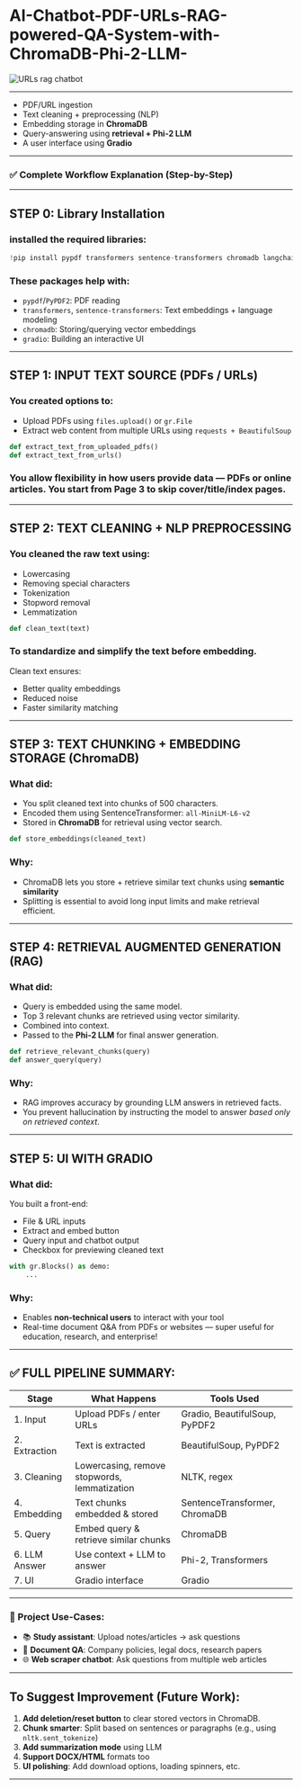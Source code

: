 # AI-Chatbot-PDF-URLs-RAG-powered-QA-System-with-ChromaDB-Phi-2-LLM-

![URLs rag chatbot](https://github.com/user-attachments/assets/9b242302-b4e7-422a-a325-c8b6c2e04b4c)

---

* PDF/URL ingestion
* Text cleaning + preprocessing (NLP)
* Embedding storage in **ChromaDB**
* Query-answering using **retrieval + Phi-2 LLM**
* A user interface using **Gradio**

---

### ✅ **Complete Workflow Explanation (Step-by-Step)**

---

##  **STEP 0: Library Installation**

### installed the required libraries:

```python
!pip install pypdf transformers sentence-transformers chromadb langchain PyPDF2 gradio
```

### These packages help with:

* `pypdf`/`PyPDF2`: PDF reading
* `transformers`, `sentence-transformers`: Text embeddings + language modeling
* `chromadb`: Storing/querying vector embeddings
* `gradio`: Building an interactive UI

---

##  **STEP 1: INPUT TEXT SOURCE (PDFs / URLs)**

### You created options to:

* Upload PDFs using `files.upload()` or `gr.File`
* Extract web content from multiple URLs using `requests + BeautifulSoup`

```python
def extract_text_from_uploaded_pdfs()
def extract_text_from_urls()
```

### You allow **flexibility** in how users provide data — PDFs or online articles. You **start from Page 3** to skip cover/title/index pages.

---

## **STEP 2: TEXT CLEANING + NLP PREPROCESSING**

### You cleaned the raw text using:

* Lowercasing
* Removing special characters
* Tokenization
* Stopword removal
* Lemmatization

```python
def clean_text(text)
```

### To standardize and simplify the text before embedding.
Clean text ensures:

* Better quality embeddings
* Reduced noise
* Faster similarity matching

---

##  **STEP 3: TEXT CHUNKING + EMBEDDING STORAGE (ChromaDB)**

### What did:

* You split cleaned text into chunks of 500 characters.
* Encoded them using SentenceTransformer: `all-MiniLM-L6-v2`
* Stored in **ChromaDB** for retrieval using vector search.

```python
def store_embeddings(cleaned_text)
```

###  Why:

* ChromaDB lets you store + retrieve similar text chunks using **semantic similarity**
* Splitting is essential to avoid long input limits and make retrieval efficient.

---

## **STEP 4: RETRIEVAL AUGMENTED GENERATION (RAG)**

###  What did:

* Query is embedded using the same model.
* Top 3 relevant chunks are retrieved using vector similarity.
* Combined into context.
* Passed to the **Phi-2 LLM** for final answer generation.

```python
def retrieve_relevant_chunks(query)
def answer_query(query)
```

### Why:

* RAG improves accuracy by grounding LLM answers in retrieved facts.
* You prevent hallucination by instructing the model to answer *based only on retrieved context*.

---

##  **STEP 5: UI WITH GRADIO**

### What did:

You built a front-end:

* File & URL inputs
* Extract and embed button
* Query input and chatbot output
* Checkbox for previewing cleaned text

```python
with gr.Blocks() as demo:
    ...
```

###  Why:

* Enables **non-technical users** to interact with your tool
* Real-time document Q\&A from PDFs or websites — super useful for education, research, and enterprise!

---

## ✅ FULL PIPELINE SUMMARY:

| Stage         | What Happens                                 | Tools Used                    |
| ------------- | -------------------------------------------- | ----------------------------- |
| 1. Input      | Upload PDFs / enter URLs                     | Gradio, BeautifulSoup, PyPDF2 |
| 2. Extraction | Text is extracted                            | BeautifulSoup, PyPDF2         |
| 3. Cleaning   | Lowercasing, remove stopwords, lemmatization | NLTK, regex                   |
| 4. Embedding  | Text chunks embedded & stored                | SentenceTransformer, ChromaDB |
| 5. Query      | Embed query & retrieve similar chunks        | ChromaDB                      |
| 6. LLM Answer | Use context + LLM to answer                  | Phi-2, Transformers           |
| 7. UI         | Gradio interface                             | Gradio                        |

---

### 🚀 Project Use-Cases:

* 📚 **Study assistant**: Upload notes/articles → ask questions
* 🧾 **Document QA**: Company policies, legal docs, research papers
* 🌐 **Web scraper chatbot**: Ask questions from multiple web articles

---

##  To Suggest Improvement (Future Work):

1. **Add deletion/reset button** to clear stored vectors in ChromaDB.
2. **Chunk smarter**: Split based on sentences or paragraphs (e.g., using `nltk.sent_tokenize`)
3. **Add summarization mode** using LLM
4. **Support DOCX/HTML** formats too
5. **UI polishing**: Add download options, loading spinners, etc.

---
